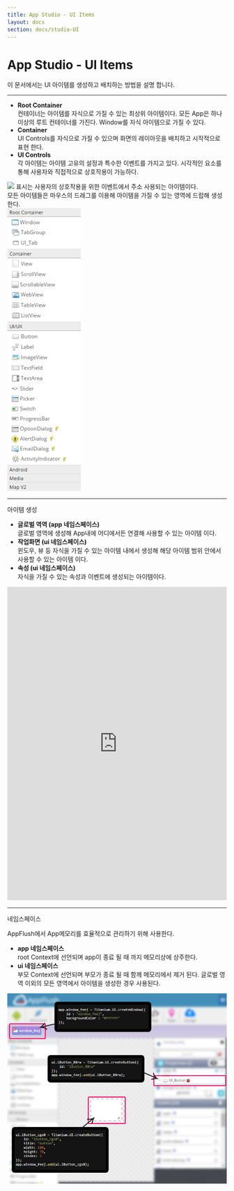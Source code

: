 ```yaml
---
title: App Studio - UI Items
layout: docs
section: docs/studio-UI
---
```


App Studio - UI Items
===================

이 문서에서는 UI 아이템를 생성하고 배치하는 방법을 설명 합니다.

<hr/>
<div class="space33"></div>

<div class="explain row">
	<div class="detail col-xs-12 col-md-6">
		<ul class="list-unstyled">
			<li>
				<strong>Root Container</strong><br/>
				컨테이너는 아이템를 자식으로 가질 수 있는 최상위 아이템이다. 모든 App은 하나 이상의 루트 컨테이너를 가진다. Window를 자식 아이템으로 가질 수 있다.
			</li>
			<li>
				<strong>Container</strong><br/>
				UI Controls를 자식으로 가질 수 있으며 화면의 레이아웃을 배치하고 시작적으로 표현 한다.
			</li>
			<li>
				<strong>UI Controls</strong><br/>
				각 아이템는 아이템 고유의 설정과 특수한 이벤트를 가지고 있다. 시각적인 요소를 통해 사용자와 직접적으로 상호작용이 가능하다.
			</li>
		</ul>
		<img class="iconEventItem" src="http://appflush.com/core/images/event_icon.png"> 표시는 사용자의 상호작용을 위한 이벤트에서 주소 사용되는 아이템이다.
		<div class="space11"></div>
		모든 아이템들은 마우스의 드래그를 이용해 아이템을 가질 수 있는 영역에 드랍해 생성한다.
	</div>
	<div class="movie col-xs-12 col-md-6">
		<a class="thumbnail" href="/docs/images/ui_3.jpg" data-lightbox="ui_3" data-title="">
			<img src="/docs/images/ui_3.jpg" alt=""/>
		</a>
	</div>
</div>

<div class="space33"></div>
<hr/>
<div class="space33"></div>

<div class="title row">
	아이템 생성
</div>
<div class="explain row">
	<div class="detail col-xs-12 col-md-12">
		<ul>
			<li>
				<strong>글로벌 역역 (app 네임스페이스)</strong> <br/>
				글로벌 영역에 생성해 App내에 어디에서든 연결해 사용할 수 있는 아이템 이다.
			</li>
			<li>
				<strong>작업화면 (ui 네임스페이스)</strong><br/>
				윈도우, 뷰 등 자식을 가질 수 있는 아이템 내에서 생성해 해당 아이템 범위 안에서 사용할 수 있는 아이템 이다.
			</li>
			<li>
				<strong>속성 (ui 네임스페이스)</strong><br/>
				자식을 가질 수 있는 속성과 이벤트에 생성되는 아이템이다.
			</li>
		</ul>
	</div>
	<div class="movie col-xs-12 col-md-12">
		<iframe class="thumbnail" id="ytplayer" type="text/html" width="100%" height="720"
		src="https://www.youtube.com/embed/xycg2aoTEYY?controls=1&enablejsapi=1&modestbranding=1&rel=0&showinfo=0&autohide=1&color=white&iv_load_policy=3&theme=light&vq=hd720"
		frameborder="0" allowfullscreen></iframe>
	</div>
</div>
<div class="space33"></div>
<hr/>
<div class="space33"></div>
<div class="title row">
	네임스페이스
</div>

AppFlush에서 App메모리를 효율적으로 관리하기 위해 사용한다.

<div class="explain row">
	<div class="detail col-xs-12 col-md-12">
		<ul>
			<li>
				<strong>app 네임스페이스</strong> <br/>
				root Context에 선언되며 app이 종료 될 때 까지 메모리상에 상주한다.
			</li>
			<li>
				<strong>ui 네임스페이스</strong><br/>
				부모 Context에 선언되며 부모가 종료 될 때 함께 메모리에서 제거 된다. 글로벌 영역 이외의 모든 영역에서 아이템을 생성한 경우 사용된다.
			</li>
		</ul>
	</div>
	<div class="movie col-xs-12 col-md-12">
		<a class="thumbnail" href="/docs/images/studio_UI_code.png" data-lightbox="studio_UI_code" data-title="">
			<img src="/docs/images/studio_UI_code.png" alt=""/>
		</a>
	</div>
</div>